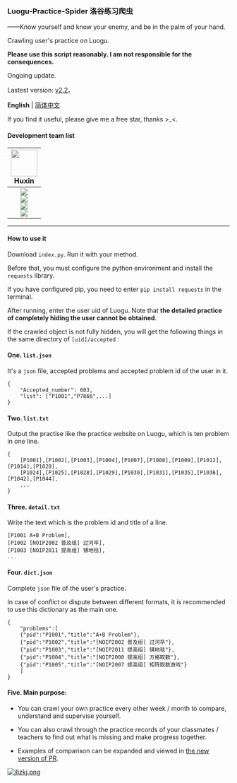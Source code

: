 ### Luogu-Practice-Spider 洛谷练习爬虫

——Know yourself and know your enemy, and be in the palm of your hand.

Crawling user's practice on Luogu.

**Please use this script reasonably. I am not responsible for the consequences.**

Ongoing update.

Lastest version: [v2.2](https://github.com/Daijianghao/Luogu-Practice-Spider/releases/tag/v2.2)。

**English** | [简体中文](https://github.com/Daijianghao/Luogu-Practice-Spider/blob/Ver-2.2/README.md)

If you find it useful, please give me a free star, thanks \>\_\<.

#### Development team list

| <img src="https://avatars.githubusercontent.com/u/70331183?v=4" width="60px"></br> Huxin
| :---: |
| ![](https://shields.io/badge/admin-red?logo=microsoftteams&style=for-the-badge) <br> ![](https://shields.io/badge/Coding-green?logo=visual-studio-code&style=for-the-badge)<br> ![](https://shields.io/badge/BugTester-yellow?logo=open-bug-bounty&style=for-the-badge) <br> ![](https://shields.io/badge/Issues%20Manager-green?logo=visual-studio-code&style=for-the-badge)|
---

#### How to use it

Download `index.py`. Run it with your method.

Before that, you must configure the python environment and install the `requests` library.

If you have configured pip, you need to enter `pip install requests` in the terminal.

After running, enter the user uid of Luogu. Note that **the detailed practice of completely hiding the user cannot be obtained**.

If the crawled object is not fully hidden, you will get the following things in the same directory of `[uid]/accepted` :

#### One. `list.json`

It's a `json` file, accepted problems and accepted problem id of the user in it.

```
{
    "Accepted_number": 603,
    "list": ["P1001","P7866",...]
}
```

#### Two. `list.txt`

Output the practise like the practice website on Luogu, which is ten problem in one line.

```
{
    [P1001],[P1002],[P1003],[P1004],[P1007],[P1008],[P1009],[P1012],[P1014],[P1020],
    [P1024],[P1025],[P1028],[P1029],[P1030],[P1031],[P1035],[P1036],[P1042],[P1044],
    ...
}
```

#### Three. `detail.txt`

Write the text which is the problem id and title of a line.

```
[P1001 A+B Problem],
[P1002 [NOIP2002 普及组] 过河卒],
[P1003 [NOIP2011 提高组] 铺地毯],
...
```

#### Four. `dict.json`

Complete `json` file of the user's practice.

In case of conflict or dispute between different formats, it is recommended to use this dictionary as the main one.

```
{
    "problems":[
    {"pid":"P1001","title":"A+B Problem"},
    {"pid":"P1002","title":"[NOIP2002 普及组] 过河卒"},
    {"pid":"P1003","title":"[NOIP2011 提高组] 铺地毯"},
    {"pid":"P1004","title":"[NOIP2000 提高组] 方格取数"},
    {"pid":"P1005","title":"[NOIP2007 提高组] 矩阵取数游戏"}
    ]
}
```

#### Five. Main purpose:

+ You can crawl your own practice every other week / month to compare, understand and supervise yourself.

+ You can also crawl through the practice records of your classmates / teachers to find out what is missing and make progress together.

+ Examples of comparison can be expanded and viewed in [the new version of PR](https://github.com/Daijianghao/Luogu-Practice-Spider/pull/4/files).

[![jIizkj.png](https://s1.ax1x.com/2022/07/17/jIizkj.png)](https://imgtu.com/i/jIizkj)

